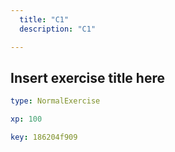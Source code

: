 ```yaml
---
  title: "C1"
  description: "C1"

---
```

## Insert exercise title here

```yaml
type: NormalExercise

xp: 100

key: 186204f909



```












